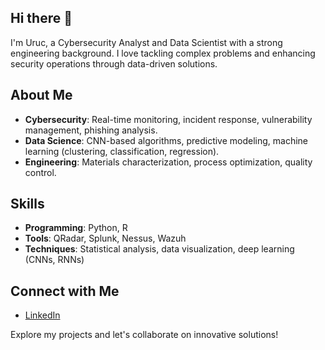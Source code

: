## Hi there 👋

I'm Uruc, a Cybersecurity Analyst and Data Scientist with a strong engineering background. I love tackling complex problems and enhancing security operations through data-driven solutions.

## About Me

- **Cybersecurity**: Real-time monitoring, incident response, vulnerability management, phishing analysis.
- **Data Science**: CNN-based algorithms, predictive modeling, machine learning (clustering, classification, regression).
- **Engineering**: Materials characterization, process optimization, quality control.

## Skills

- **Programming**: Python, R
- **Tools**: QRadar, Splunk, Nessus, Wazuh
- **Techniques**: Statistical analysis, data visualization, deep learning (CNNs, RNNs)

## Connect with Me

- [LinkedIn](https://www.linkedin.com/in/uruc/)

Explore my projects and let's collaborate on innovative solutions!

